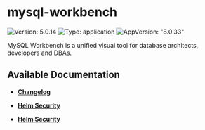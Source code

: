 # mysql-workbench

![Version: 5.0.14](https://img.shields.io/badge/Version-5.0.14-informational?style=flat-square) ![Type: application](https://img.shields.io/badge/Type-application-informational?style=flat-square) ![AppVersion: "8.0.33"](https://img.shields.io/badge/AppVersion-"8.0.33"-informational?style=flat-square)

MySQL Workbench is a unified visual tool for database architects, developers and DBAs.

## Available Documentation

- [**Changelog**](CHANGELOG)

- [**Helm Security**](container-security)

- [**Helm Security**](helm-security)

